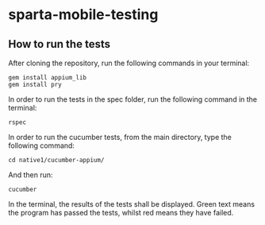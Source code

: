 # sparta-mobile-testing

## How to run the tests

After cloning the repository, run the following commands in your terminal:

    gem install appium_lib
    gem install pry

In order to run the tests in the spec folder, run the following command in the terminal:

    rspec

In order to run the cucumber tests, from the main directory, type the following command:

    cd native1/cucumber-appium/

And then run:

    cucumber

In the terminal, the results of the tests shall be displayed. Green text means the program has passed the tests, whilst red means they have failed.
